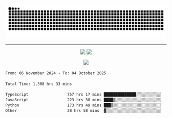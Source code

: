<div align="center">
  <picture>
      <source
    media="(prefers-color-scheme: dark)"
      srcset="https://raw.githubusercontent.com/platane/snk/output/github-contribution-grid-snake-dark.svg"
      />
    <source
      media="(prefers-color-scheme: light)"
      srcset="https://raw.githubusercontent.com/xct007/xct007/output/github-contribution-grid-snake.svg"
      />
    <img
      alt="Snake"
      src="https://raw.githubusercontent.com/xct007/xct007/output/github-contribution-grid-snake.svg"
      />
  </picture>

</div>

___
<p align="center">
  <img src="https://readme-stats-blush-eta.vercel.app/api/top-langs/?username=xct007&layout=compact" />
  <img src="https://readme-stats-blush-eta.vercel.app/api?username=xct007&show_icons=true&theme=transparent&hide_title=true&include_all_commits=true" />
</p>

<p align="center">
  <img src="https://github-profile-trophy.vercel.app/?username=xct007&no-bg=true&rank=S,SS,SSS,A,AA,AAA,UNKNOWN,SECRET&row=3&title=-Followers,-Stars&margin-w=15&margin-h=15&column=2" />
</p>
<!--START_SECTION:waka-->

```txt
From: 06 November 2024 - To: 04 October 2025

Total Time: 1,308 hrs 33 mins

TypeScript                 757 hrs 17 mins ██████████████░░░░░░░░░░░   56.62 %
JavaScript                 223 hrs 38 mins ████▒░░░░░░░░░░░░░░░░░░░░   16.72 %
Python                     173 hrs 49 mins ███▒░░░░░░░░░░░░░░░░░░░░░   13.00 %
Other                      28 hrs 58 mins  ▓░░░░░░░░░░░░░░░░░░░░░░░░   02.17 %
```

<!--END_SECTION:waka-->
